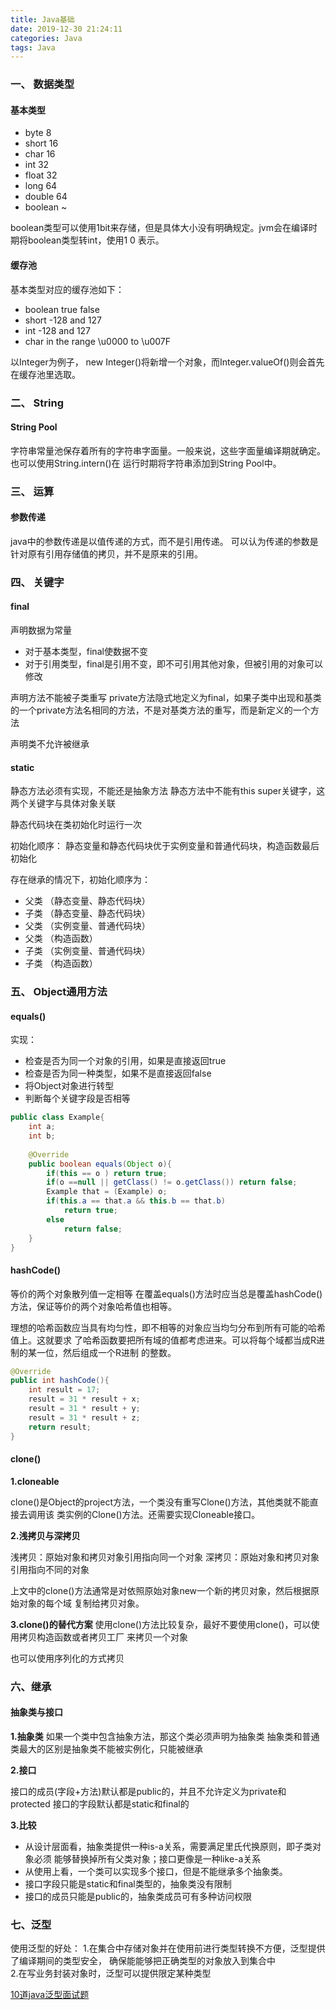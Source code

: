```yaml
---
title: Java基础
date: 2019-12-30 21:24:11
categories: Java
tags: Java
---
```


### 一、 数据类型

#### 基本类型

- byte 8
- short 16
- char 16
- int 32
- float 32
- long 64
- double 64
- boolean ~

boolean类型可以使用1bit来存储，但是具体大小没有明确规定。jvm会在编译时期将boolean类型转int，使用1 0 表示。

<!--more-->
#### 缓存池

基本类型对应的缓存池如下：

- boolean true false
- short -128 and 127
- int -128 and 127
- char in the range \u0000 to \u007F

以Integer为例子， new Integer()将新增一个对象，而Integer.valueOf()则会首先在缓存池里选取。

### 二、 String

#### String Pool

字符串常量池保存着所有的字符串字面量。一般来说，这些字面量编译期就确定。也可以使用String.intern()在
运行时期将字符串添加到String Pool中。


### 三、 运算

#### 参数传递

java中的参数传递是以值传递的方式，而不是引用传递。
可以认为传递的参数是针对原有引用存储值的拷贝，并不是原来的引用。

### 四、 关键字

#### final

声明数据为常量
- 对于基本类型，final使数据不变
- 对于引用类型，final是引用不变，即不可引用其他对象，但被引用的对象可以修改

声明方法不能被子类重写
private方法隐式地定义为final，如果子类中出现和基类的一个private方法名相同的方法，不是对基类方法的重写，而是新定义的一个方法

声明类不允许被继承

#### static

静态方法必须有实现，不能还是抽象方法
静态方法中不能有this super关键字，这两个关键字与具体对象关联

静态代码块在类初始化时运行一次

初始化顺序：
静态变量和静态代码块优于实例变量和普通代码块，构造函数最后初始化

存在继承的情况下，初始化顺序为：
- 父类 （静态变量、静态代码块）
- 子类 （静态变量、静态代码块）
- 父类 （实例变量、普通代码块）
- 父类 （构造函数）
- 子类 （实例变量、普通代码块）
- 子类 （构造函数）

### 五、 Object通用方法

#### equals()

实现：
- 检查是否为同一个对象的引用，如果是直接返回true
- 检查是否为同一种类型，如果不是直接返回false
- 将Object对象进行转型
- 判断每个关键字段是否相等

```java
public class Example{
    int a;
    int b;
    
    @Override
    public boolean equals(Object o){
        if(this == o ) return true;
        if(o ==null || getClass() != o.getClass()) return false;
        Example that = (Example) o;
        if(this.a == that.a && this.b == that.b)
            return true;
        else
            return false;
    }
}
```


#### hashCode()

等价的两个对象散列值一定相等
在覆盖equals()方法时应当总是覆盖hashCode()方法，保证等价的两个对象哈希值也相等。

理想的哈希函数应当具有均匀性，即不相等的对象应当均匀分布到所有可能的哈希值上。这就要求
了哈希函数要把所有域的值都考虑进来。可以将每个域都当成R进制的某一位，然后组成一个R进制
的整数。
```java
@Override
public int hashCode(){
    int result = 17;
    result = 31 * result + x;
    result = 31 * result + y;
    result = 31 * result + z;
    return result;
}
```

#### clone()

**1.cloneable**

clone()是Object的project方法，一个类没有重写Clone()方法，其他类就不能直接去调用该
类实例的Clone()方法。还需要实现Cloneable接口。

**2.浅拷贝与深拷贝**

浅拷贝：原始对象和拷贝对象引用指向同一个对象
深拷贝：原始对象和拷贝对象引用指向不同的对象

上文中的clone()方法通常是对依照原始对象new一个新的拷贝对象，然后根据原始对象的每个域
复制给拷贝对象。

**3.clone()的替代方案**
使用clone()方法比较复杂，最好不要使用clone()，可以使用拷贝构造函数或者拷贝工厂
来拷贝一个对象

也可以使用序列化的方式拷贝

### 六、继承

#### 抽象类与接口

**1.抽象类**
如果一个类中包含抽象方法，那这个类必须声明为抽象类
抽象类和普通类最大的区别是抽象类不能被实例化，只能被继承

**2.接口**

接口的成员(字段+方法)默认都是public的，并且不允许定义为private和protected
接口的字段默认都是static和final的

**3.比较**

- 从设计层面看，抽象类提供一种is-a关系，需要满足里氏代换原则，即子类对象必须
能够替换掉所有父类对象；接口更像是一种like-a关系
- 从使用上看，一个类可以实现多个接口，但是不能继承多个抽象类。
- 接口字段只能是static和final类型的，抽象类没有限制
- 接口的成员只能是public的，抽象类成员可有多种访问权限

### 七、泛型

使用泛型的好处：
1.在集合中存储对象并在使用前进行类型转换不方便，泛型提供了编译期间的类型安全，
确保能能够把正确类型的对象放入到集合中
<br>
2.在写业务封装对象时，泛型可以提供限定某种类型

[10道java泛型面试题](https://cloud.tencent.com/developer/article/1033693)
